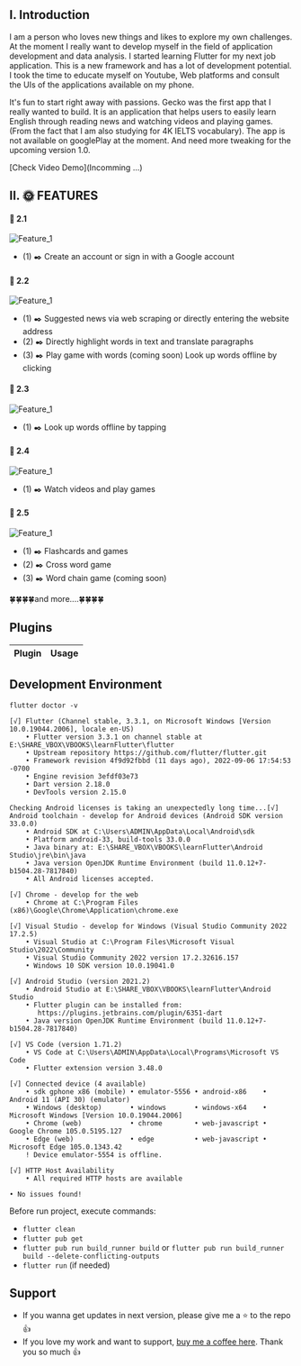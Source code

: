 # 



## I. Introduction
I am a person who loves new things and likes to explore my own challenges. At the moment I really want to develop myself in the field of application development and data analysis.
I started learning Flutter for my next job application. This is a new framework and has a lot of development potential. I took the time to educate myself on Youtube, Web platforms and consult the UIs of the applications available on my phone.

It's fun to start right away with passions. Gecko was the first app that I really wanted to build. It is an application that helps users to easily learn English through reading news and watching videos and playing games. (From the fact that I am also studying for 4K IELTS vocabulary). The app is not available on googlePlay at the moment. And need more tweaking for the upcoming version 1.0.

[Check Video Demo](Incomming ...)

## II. :sun_with_face:  FEATURES
#### :blossom: 2.1 
 ![Feature_1](https://github.com/hvanphucs/gecko/blob/learn-1.0/images/auth.JPG?raw=true)
- (1) :black_nib: Create an account or sign in with a Google account 

#### :blossom: 2.2 
 ![Feature_1](https://github.com/hvanphucs/gecko/blob/learn-1.0/images/read_new.JPG?raw=true)
- (1) :black_nib: Suggested news via web scraping or directly entering the website address
- (2) :black_nib: Directly highlight words in text and translate paragraphs
- (3) :black_nib: Play game with words (coming soon) Look up words offline by clicking
#### :blossom: 2.3 
 ![Feature_1](https://github.com/hvanphucs/gecko/blob/learn-1.0/images/offline_dict.JPG?raw=true)
- (1) :black_nib: Look up words offline by tapping
#### :blossom: 2.4 
 ![Feature_1](https://github.com/hvanphucs/gecko/blob/learn-1.0/images/watchVideo.JPG?raw=true)
- (1) :black_nib: Watch videos and play games
#### :blossom: 2.5 
 ![Feature_1](https://github.com/hvanphucs/gecko/blob/learn-1.0/images/playBoardgame.JPG?raw=true)
 - (1) :black_nib: Flashcards and games
 - (2) :black_nib: Cross word game
 - (3) :black_nib: Word chain game (coming soon)

:four_leaf_clover::four_leaf_clover::four_leaf_clover::four_leaf_clover:and more....:four_leaf_clover::four_leaf_clover::four_leaf_clover::four_leaf_clover:

 
## Plugins
Plugin | Usage
------------ | -------------


## Development Environment
`flutter doctor -v`
```
[√] Flutter (Channel stable, 3.3.1, on Microsoft Windows [Version 10.0.19044.2006], locale en-US)
    • Flutter version 3.3.1 on channel stable at E:\SHARE_VBOX\VBOOKS\learnFlutter\flutter
    • Upstream repository https://github.com/flutter/flutter.git
    • Framework revision 4f9d92fbbd (11 days ago), 2022-09-06 17:54:53 -0700
    • Engine revision 3efdf03e73
    • Dart version 2.18.0
    • DevTools version 2.15.0

Checking Android licenses is taking an unexpectedly long time...[√] Android toolchain - develop for Android devices (Android SDK version 33.0.0)
    • Android SDK at C:\Users\ADMIN\AppData\Local\Android\sdk
    • Platform android-33, build-tools 33.0.0
    • Java binary at: E:\SHARE_VBOX\VBOOKS\learnFlutter\Android Studio\jre\bin\java
    • Java version OpenJDK Runtime Environment (build 11.0.12+7-b1504.28-7817840)
    • All Android licenses accepted.

[√] Chrome - develop for the web
    • Chrome at C:\Program Files (x86)\Google\Chrome\Application\chrome.exe

[√] Visual Studio - develop for Windows (Visual Studio Community 2022 17.2.5)
    • Visual Studio at C:\Program Files\Microsoft Visual Studio\2022\Community
    • Visual Studio Community 2022 version 17.2.32616.157
    • Windows 10 SDK version 10.0.19041.0

[√] Android Studio (version 2021.2)
    • Android Studio at E:\SHARE_VBOX\VBOOKS\learnFlutter\Android Studio
    • Flutter plugin can be installed from:
       https://plugins.jetbrains.com/plugin/6351-dart
    • Java version OpenJDK Runtime Environment (build 11.0.12+7-b1504.28-7817840)

[√] VS Code (version 1.71.2)
    • VS Code at C:\Users\ADMIN\AppData\Local\Programs\Microsoft VS Code
    • Flutter extension version 3.48.0

[√] Connected device (4 available)
    • sdk gphone x86 (mobile) • emulator-5556 • android-x86    • Android 11 (API 30) (emulator)
    • Windows (desktop)       • windows       • windows-x64    • Microsoft Windows [Version 10.0.19044.2006]
    • Chrome (web)            • chrome        • web-javascript • Google Chrome 105.0.5195.127
    • Edge (web)              • edge          • web-javascript • Microsoft Edge 105.0.1343.42
    ! Device emulator-5554 is offline.

[√] HTTP Host Availability
    • All required HTTP hosts are available

• No issues found!

```

Before run project, execute commands:
- `flutter clean`
- `flutter pub get`
- `flutter pub run build_runner build` or `flutter pub run build_runner build --delete-conflicting-outputs`
- `flutter run` (if needed)

## Support
- If you wanna get updates in next version, please give me a ⭐ to the repo 👍
- If you love my work and want to support, [buy me a coffee here](https://paypal.me/hvanphucs/1). Thank you so much 👍
